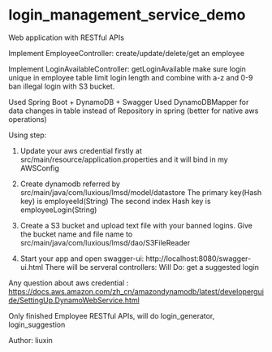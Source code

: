 # login_management_service_demo

Web application with RESTful APIs

Implement EmployeeController: create/update/delete/get an employee

Implement LoginAvailableController: getLoginAvailable 
    make sure login unique in employee table
    limit login length and combine with a-z and 0-9
    ban illegal login with S3 bucket.

Used Spring Boot + DynamoDB + Swagger
Used DynamoDBMapper for data changes in table instead of Repository in spring (better for native aws operations)

Using step:
1. Update your aws credential firstly at src/main/resource/application.properties and it will bind in my AWSConfig

2. Create dynamodb referred by src/main/java/com/luxious/lmsd/model/datastore
    The primary key(Hash key) is employeeId(String)
    The second index Hash key is employeeLogin(String)
    
3. Create a S3 bucket and upload text file with your banned logins. 
    Give the bucket name and file name to src/main/java/com/luxious/lmsd/dao/S3FileReader
    
4. Start your app and open swagger-ui: http://localhost:8080/swagger-ui.html
   There will be serveral controllers:
        Will Do: get a suggested login

Any question about aws credential : 
https://docs.aws.amazon.com/zh_cn/amazondynamodb/latest/developerguide/SettingUp.DynamoWebService.html

Only finished Employee RESTful APIs, will do login_generator, login_suggestion

Author: liuxin
